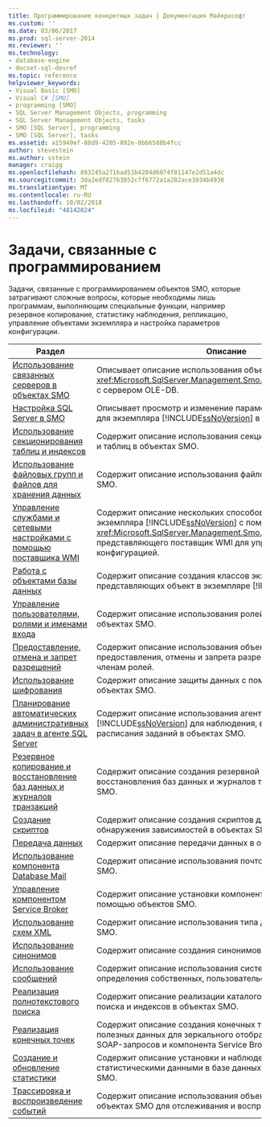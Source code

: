 ```yaml
---
title: Программирование конкретных задач | Документация Майкрософт
ms.custom: ''
ms.date: 03/06/2017
ms.prod: sql-server-2014
ms.reviewer: ''
ms.technology:
- database-engine
- docset-sql-devref
ms.topic: reference
helpviewer_keywords:
- Visual Basic [SMO]
- Visual C# [SMO]
- programming [SMO]
- SQL Server Management Objects, programming
- SQL Server Management Objects, tasks
- SMO [SQL Server], programming
- SMO [SQL Server], tasks
ms.assetid: a15949ef-88d9-4205-892e-0b66588b4fcc
author: stevestein
ms.author: sstein
manager: craigg
ms.openlocfilehash: 893245a2716ad51b4204d6974f81147e2d51a4dc
ms.sourcegitcommit: 3da2edf82763852cff6772a1a282ace3034b4936
ms.translationtype: MT
ms.contentlocale: ru-RU
ms.lasthandoff: 10/02/2018
ms.locfileid: "48142024"
---
```

# <a name="programming-specific-tasks"></a>Задачи, связанные с программированием
  Задачи, связанные с программированием объектов SMO, которые затрагивают сложные вопросы, которые необходимы лишь программам, выполняющим специальные функции, например резервное копирование, статистику наблюдения, репликацию, управление объектами экземпляра и настройка параметров конфигурации.  
  
|Раздел|Описание|  
|-----------|-----------------|  
|[Использование связанных серверов в объектах SMO](using-linked-servers-in-smo.md)|Описывает описание использования объектами SMO объекта <xref:Microsoft.SqlServer.Management.Smo.LinkedServer> для связи с сервером OLE-DB.|  
|[Настройка SQL Server в SMO](configuring-sql-server-in-smo.md)|Описывает просмотр и изменение параметров конфигурации для экземпляра [!INCLUDE[ssNoVersion](../../../includes/ssnoversion-md.md)] в объектах SMO.|  
|[Использование секционирования таблиц и индексов](using-table-and-index-partitioning.md)|Содержит описание использования секционирования индексов и таблиц в объектах SMO.|  
|[Использование файловых групп и файлов для хранения данных](using-filegroups-and-files-to-store-data.md)|Содержит описание использования файловых групп в объектах SMO.|  
|[Управление службами и сетевыми настройками с помощью поставщика WMI](managing-services-and-network-settings-by-using-wmi-provider.md)|Содержит описание нескольких способов отслеживания экземпляра [!INCLUDE[ssNoVersion](../../../includes/ssnoversion-md.md)] с помощью объекта <xref:Microsoft.SqlServer.Management.Smo.Wmi.ManagedComputer>, представляющего поставщик WMI для управления конфигурацией.|  
|[Работа с объектами базы данных](creating-altering-and-removing-database-objects.md)|Содержит описание создания классов экземпляров, представляющих объект в экземпляре [!INCLUDE[ssNoVersion](../../../includes/ssnoversion-md.md)].|  
|[Управление пользователями, ролями и именами входа](managing-users-roles-and-logins.md)|Содержит описание использования ролей безопасности в объектах SMO.|  
|[Предоставление, отмена и запрет разрешений](granting-revoking-and-denying-permissions.md)|Содержит описание использования объектов SMO для предоставления, отмены и запрета разрешений пользователям и членам ролей.|  
|[Использование шифрования](using-encryption.md)|Содержит описание защиты данных с помощью шифрования в объектах SMO.|  
|[Планирование автоматических административных задач в агенте SQL Server](../../../ssms/agent/sql-server-agent.md)|Содержит описание использования агента [!INCLUDE[ssNoVersion](../../../includes/ssnoversion-md.md)] для наблюдения, ведения отчетов и расписания заданий в объектах SMO.|  
|[Резервное копирование и восстановление баз данных и журналов транзакций](backing-up-and-restoring-databases-and-transaction-logs.md)|Содержит описание создания резервной копии и восстановления баз данных и журналов транзакций в объектах SMO.|  
|[Создание скриптов](scripting.md)|Содержит описание создания скриптов для объектов и обнаружения зависимостей в объектах SMO.|  
|[Передача данных](transferring-data.md)|Содержит описание передачи данных в объектах SMO.|  
|[Использование компонента Database Mail](using-database-mail.md)|Содержит описание использования почтовых служб в объектах SMO.|  
|[Управление компонентом Service Broker](managing-service-broker.md)|Содержит описание установки компонента Service Broker с помощью объектов SMO.|  
|[Использование схем XML](using-xml-schemas.md)|Содержит описание использования типа данных XML в объектах SMO.|  
|[Использование синонимов](using-synonyms.md)|Содержит описание создания синонимов в объектах SMO.|  
|[Использование сообщений](using-messages.md)|Содержит описание использования системных сообщений и определения собственных, пользовательских сообщений.|  
|[Реализация полнотекстового поиска](implementing-full-text-search.md)|Содержит описание реализации каталогов полнотекстового поиска и индексов в объектах SMO.|  
|[Реализация конечных точек](implementing-endpoints.md)|Содержит описание создания конечных точек для обработки полезных данных для зеркального отображения баз данных, SOAP-запросов и компонента Service Broker.|  
|[Создание и обновление статистики](../../statistics/statistics.md)|Содержит описание установки и наблюдения за статистическими данными в базе данных при помощи объектов SMO.|  
|[Трассировка и воспроизведение событий](tracing-and-replaying-events.md)|Содержит описание использования объектов `Trace` и `Replay` в объектах SMO для отслеживания и воспроизведения событий.|  
  
  
